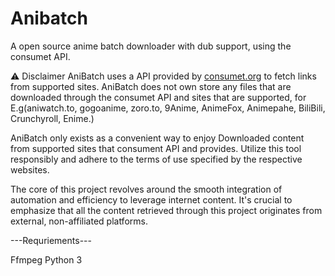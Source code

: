 # Anibatch
A open source anime batch downloader with dub support, using the consumet API. 


<a id="disclaimer"></a>⚠️ Disclaimer
AniBatch uses a API provided by [consumet.org](https://consumet.org/) to fetch links from supported sites. AniBatch does not own store any files that are downloaded through the consumet API and sites that are supported, for E.g(aniwatch.to, gogoanime, zoro.to, 9Anime, AnimeFox, Animepahe, BiliBili, Crunchyroll, Enime.) 

AniBatch only exists as a convenient way to enjoy Downloaded content from supported sites that consument API and provides. Utilize this tool responsibly and adhere to the terms of use specified by the respective websites.



The core of this project revolves around the smooth integration of automation and efficiency to leverage internet content. It's crucial to emphasize that all the content retrieved through this project originates from external, non-affiliated platforms.


---Requriements---

  Ffmpeg
  Python 3

